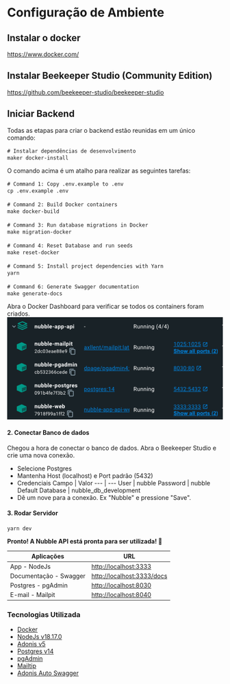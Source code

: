 # Configuração de Ambiente
## Instalar o docker

https://www.docker.com/

## Instalar Beekeeper Studio (Community Edition)

https://github.com/beekeeper-studio/beekeeper-studio

## Iniciar Backend
Todas as etapas para criar o backend estão reunidas em um único comando: 

```shell script
# Instalar dependências de desenvolvimento
maker docker-install
```
O comando acima é um atalho para realizar as seguintes tarefas:
```shell script
# Command 1: Copy .env.example to .env
cp .env.example .env

# Command 2: Build Docker containers
make docker-build

# Command 3: Run database migrations in Docker
make migration-docker

# Command 4: Reset Database and run seeds
make reset-docker

# Command 5: Install project dependencies with Yarn
yarn

# Command 6: Generate Swagger documentation
make generate-docs
```

Abra o Docker Dashboard para verificar se todos os containers foram criados.
![docker images](./docs/images/docker-containers.png)

#### 2. Conectar Banco de dados
Chegou a hora de conectar o banco de dados. Abra o Beekeeper Studio e crie uma nova conexão.

- Selecione Postgres
- Mantenha Host (localhost) e Port padrão (5432)
- Credenciais
     Campo | Valor
    --- | ---
    User | nubble
    Password | nubble
    Default Database | nubble_db_development
- Dê um nove para a conexão. Ex "Nubble" e pressione "Save".


#### 3. Rodar Servidor

```shell script
yarn dev
```
**Pronto! A Nubble API está pronta para ser utilizada! 🥳**

Aplicações | URL
--- | ---
App - NodeJs | <http://localhost:3333>
Documentação - Swagger | <http://localhost:3333/docs>
Postgres - pgAdmin | <http://localhost:8030>
E-mail - Mailpit | <http://localhost:8040>

### Tecnologias Utilizada


- [Docker][l-docker]
- [NodeJs v18.17.0][l-nodejs]
- [Adonis v5][l-adonis]
- [Postgres v14][l-postgres]
- [pgAdmin][l-pgadmin]
- [Mailtip][l-mailpit]
- [Adonis Auto Swagger][l-swagger]


[l-docker]: https://www.docker.com
[l-nodejs]: https://nodejs.org
[l-adonis]: https://adonisjs.com
[l-postgres]: https://hub.docker.com/_/postgres
[l-pgadmin]: https://www.pgadmin.org
[l-mailpit]: https://github.com/axllent/mailpit
[l-swagger]: https://github.com/ad-on-is/adonis-autoswagger
